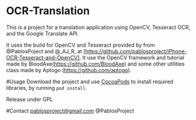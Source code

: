 OCR-Translation
===============================

This is a project for a translation application using OpenCV, Tesseract OCR, and the Google Translate API. 

It uses the build for OpenCV and Tesseract provided by from @PablosPoject and @_AJ_R, at [https://github.com/pablosproject/iPhone-OCR-Tesseract-and-OpenCV]. It use the OpenCV framework and tutorial made by BloodAxe(https://github.com/BloodAxe) and some other utilities class made by Aptogo (https://github.com/aptogo).

#Usage
Download the project and use [CocoaPods](http://cocoapods.org/) to install required libraries, by running `pod install`.

Release under GPL

#Contact
pablosproject@gmail.com
@PablosProject
